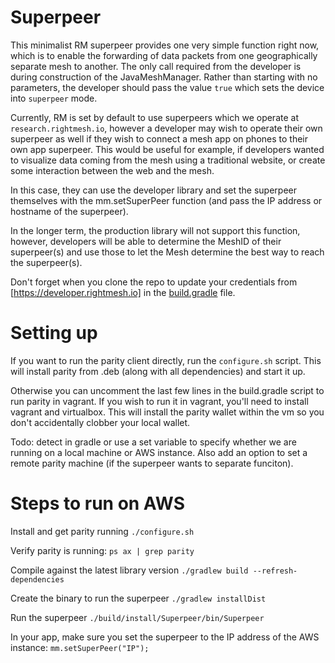 # Superpeer
This minimalist RM superpeer provides one very simple function right 
now, which is to enable the forwarding of data packets from one
geographically separate mesh to another. The only call required from the
developer is during construction of the JavaMeshManager. Rather than
starting with no parameters, the developer should pass the value `true`
which sets the device into `superpeer` mode.

Currently, RM is set by default to use superpeers which we operate at
`research.rightmesh.io`, however a developer may wish to operate their
own superpeer as well if they wish to connect a mesh app on phones to
their own app superpeer. This would be useful for example, if
developers wanted to visualize data coming from the mesh using a
traditional website, or create some interaction between the web and the
mesh.

In this case, they can use the developer
library and set the superpeer themselves with the mm.setSuperPeer
function (and pass the IP address or hostname of the superpeer).

In the longer term, the production library will not support this
function, however, developers will be able to determine the MeshID of
their superpeer(s) and use those to let the Mesh determine the best way
to reach the superpeer(s).

Don't forget when you clone the repo to update your credentials from 
[https://developer.rightmesh.io] in the [build.gradle](build.gradle) 
file.

# Setting up
If you want to run the parity client directly, run the `configure.sh`
script. This will install parity from .deb (along with all dependencies)
and start it up.

Otherwise you can uncomment the last few lines in the 
build.gradle script to run parity in vagrant. If you wish to run it
in vagrant, you'll need to install vagrant and virtualbox. This will
install the parity wallet within the vm so you don't accidentally
clobber your local wallet.

Todo: detect in gradle or use a set variable to specify whether we are
running on a local machine or AWS instance. Also add an option to set
a remote parity machine (if the superpeer wants to separate funciton).

# Steps to run on AWS
Install and get parity running
`./configure.sh`

Verify parity is running:
`ps ax | grep parity`

Compile against the latest library version
`./gradlew build --refresh-dependencies`

Create the binary to run the superpeer
`./gradlew installDist`

Run the superpeer
`./build/install/Superpeer/bin/Superpeer`

In your app, make sure you set the superpeer to the IP address of the AWS
instance:
`mm.setSuperPeer("IP");`
